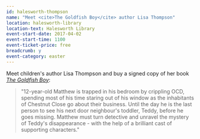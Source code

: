 ```yaml
---
id: halesworth-thompson
name: "Meet <cite>The Goldfish Boy</cite> author Lisa Thompson"
location: halesworth-library
location-text: Halesworth Library
event-start-date: 2017-04-02
event-start-time: 1100
event-ticket-price: free
breadcrumb: y
event-category: easter
---
```


Meet children's author Lisa Thompson and buy a signed copy of her book [<cite>The Goldfish Boy</cite>](https://suffolk.spydus.co.uk/cgi-bin/spydus.exe/ENQ/OPAC/BIBENQ?BRN=2081507):

> "12-year-old Matthew is trapped in his bedroom by crippling OCD, spending most of his time staring out of his window as the inhabitants of Chestnut Close go about their business. Until the day he is the last person to see his next door neighbour's toddler, Teddy, before he goes missing. Matthew must turn detective and unravel the mystery of Teddy's disappearance - with the help of a brilliant cast of supporting characters."
